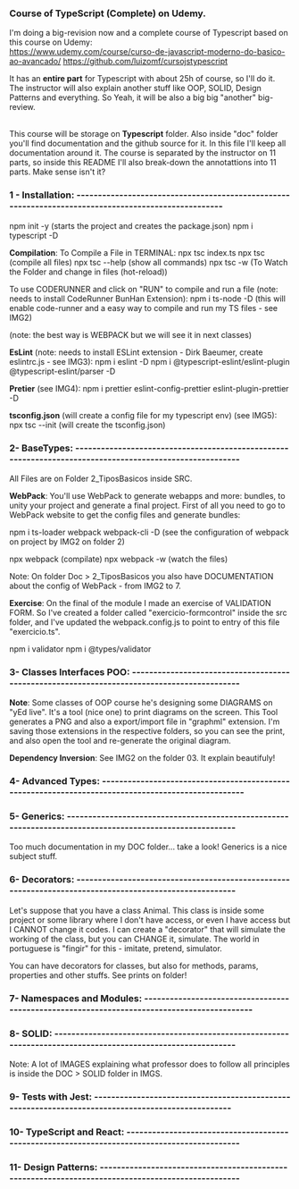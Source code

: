 ### Course of TypeScript (Complete) on Udemy.

I'm doing a big-revision now and a complete course of Typescript based on this course on Udemy: <br>
https://www.udemy.com/course/curso-de-javascript-moderno-do-basico-ao-avancado/
https://github.com/luizomf/cursojstypescript

It has an **entire part** for Typescript with about 25h of course, so I'll do it. The instructor will also explain another
stuff like OOP, SOLID, Design Patterns and everything. So Yeah, it will be also a big big "another" big-review.<br><br>

This course will be storage on **Typescript** folder. Also inside "doc" folder you'll find documentation and the github
source for it. In this file I'll keep all documentation around it. The course is separated by the instructor on 11 parts,
so inside this README I'll also break-down the annotattions into 11 parts. Make sense isn't it?<br>

### 1 - Installation: ----------------------------------------------------------------------------------------------------
npm init -y (starts the project and creates the package.json)
npm i typescript -D

**Compilation**:
To Compile a File in TERMINAL:
npx tsc index.ts
npx tsc (compile all files)
npx tsc --help (show all commands)
npx tsc -w (To Watch the Folder and change in files (hot-reload))

To use CODERUNNER and click on "RUN" to compile and run a file (note: needs to install CodeRunner BunHan Extension):
npm i ts-node -D (this will enable code-runner and a easy way to compile and run my TS files - see IMG2)

(note: the best way is WEBPACK but we will see it in next classes)

**EsLint** (note: needs to install ESLint extension - Dirk Baeumer, create eslintrc.js - see IMG3):
npm i eslint -D
npm i @typescript-eslint/eslint-plugin @typescript-eslint/parser -D

**Pretier** (see IMG4):
npm i prettier eslint-config-prettier eslint-plugin-prettier -D

**tsconfig.json** (will create a config file for my typescript env) (see IMG5):
npx tsc --init (will create the tsconfig.json)

### 2- BaseTypes: --------------------------------------------------------------------------------------------------------
All Files are on Folder 2_TiposBasicos inside SRC.

**WebPack**: You'll use WebPack to generate webapps and more: bundles, to unity your project and generate a final project.
First of all you need to go to WebPack website to get the config files and generate bundles:

npm i ts-loader webpack webpack-cli -D
(see the configuration of webpack on project by IMG2 on folder 2)

npx webpack (compilate)
npx webpack -w (watch the files)

Note: On folder Doc > 2_TiposBasicos you also have DOCUMENTATION about the config of WebPack - from IMG2 to 7.

**Exercise**:
On the final of the module I made an exercise of VALIDATION FORM. So I've created a folder called "exercicio-formcontrol"
inside the src folder, and I've updated the webpack.config.js to point to entry of this file "exercicio.ts".

npm i validator
npm i @types/validator

### 3- Classes Interfaces POO: -------------------------------------------------------------------------------------------

**Note**: Some classes of OOP course he's designing some DIAGRAMS on "yEd live". It's a tool (nice one) to print diagrams
on the screen. This Tool generates a PNG and also a export/import file in "graphml" extension. I'm saving those extensions
in the respective folders, so you can see the print, and also open the tool and re-generate the original diagram.

**Dependency Inversion**: See IMG2 on the folder 03. It explain beautifuly!

### 4- Advanced Types: ---------------------------------------------------------------------------------------------------

### 5- Generics: ---------------------------------------------------------------------------------------------------------
Too much documentation in my DOC folder... take a look! Generics is a nice subject stuff.

### 6- Decorators: -------------------------------------------------------------------------------------------------------
Let's suppose that you have a class Animal. This class is inside some project or some library where I don't have access,
or even I have access but I CANNOT change it codes. I can create a "decorator" that will simulate the working of the class,
but you can CHANGE it, simulate. The world in portuguese is "fingir" for this - imitate, pretend, simulator.

You can have decorators for classes, but also for methods, params, properties and other stuffs. See prints on folder!

### 7- Namespaces and Modules: -------------------------------------------------------------------------------------------

### 8- SOLID: ------------------------------------------------------------------------------------------------------------
Note: A lot of IMAGES explaining what professor does to follow all principles is inside the DOC > SOLID folder in IMGS.

### 9- Tests with Jest: --------------------------------------------------------------------------------------------------

### 10- TypeScript and React: --------------------------------------------------------------------------------------------

### 11- Design Patterns: --------------------------------------------------------------------------------------------------




